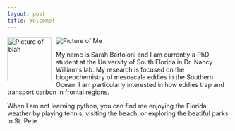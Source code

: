 ```yaml
---
layout: post
title: Welcome!
---
```

![Picture of Me]({{site.baseurl}}/images/headshot.png)
<img src="{{site.baseurl}}/images/headshot.png" alt="Picture of blah" width="100" style="float: left; margin-top: 0px; margin-right: 10px" />

My name is Sarah Bartoloni and I am currently a PhD student at the University of South Florida in Dr. Nancy William's lab. My research is focused on the biogeochemistry of mesoscale eddies in the Southern Ocean. I am particularly interested in how eddies trap and transport carbon in frontal regions. 

When I am not learning python, you can find me enjoying the Florida weather by playing tennis, visiting the beach, or exploring the beatiful parks in St. Pete.


